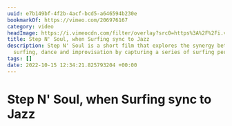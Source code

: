 ```yaml
---
uuid: e7b149bf-4f2b-4acf-bcd5-a646594b230e
bookmarkOf: https://vimeo.com/206976167
category: video
headImage: https://i.vimeocdn.com/filter/overlay?src0=https%3A%2F%2Fi.vimeocdn.com%2Fvideo%2F622352686-93a46444cfd531d5a20ee6bf649bfe699bd2118a791caf83d2c8fafee876eaac-d_1280x720&src1=https%3A%2F%2Ff.vimeocdn.com%2Fimages_v6%2Fshare%2Fplay_icon_overlay.png
title: Step N' Soul, when Surfing sync to Jazz
description: Step N' Soul is a short film that explores the synergy between jazz,
  surfing, dance and improvisation by capturing a series of surfing performances choreographed…
tags: []
date: 2022-10-15 12:34:21.825793204 +00:00
---
```

# Step N' Soul, when Surfing sync to Jazz

